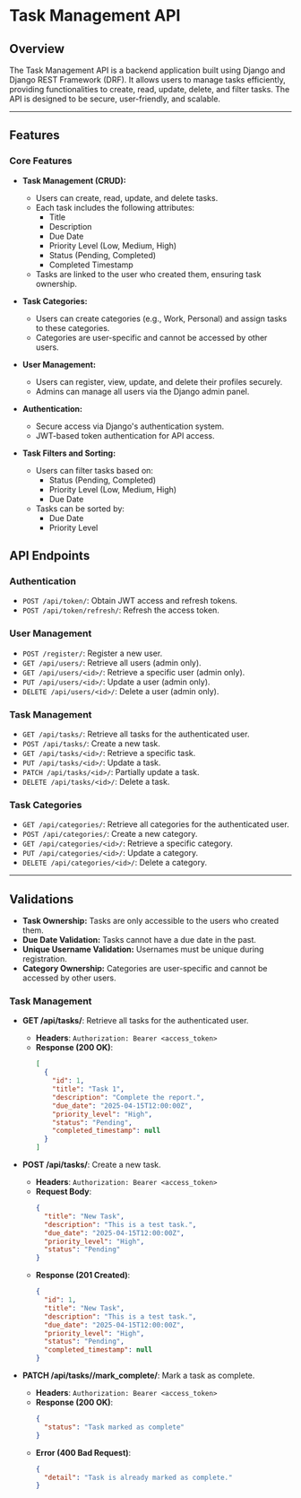 # Task Management API

## Overview
The Task Management API is a backend application built using Django and Django REST Framework (DRF). It allows users to manage tasks efficiently, providing functionalities to create, read, update, delete, and filter tasks. The API is designed to be secure, user-friendly, and scalable.

---

## Features

### **Core Features**
- **Task Management (CRUD):**
  - Users can create, read, update, and delete tasks.
  - Each task includes the following attributes:
    - Title
    - Description
    - Due Date
    - Priority Level (Low, Medium, High)
    - Status (Pending, Completed)
    - Completed Timestamp
  - Tasks are linked to the user who created them, ensuring task ownership.

- **Task Categories:**
  - Users can create categories (e.g., Work, Personal) and assign tasks to these categories.
  - Categories are user-specific and cannot be accessed by other users.

- **User Management:**
  - Users can register, view, update, and delete their profiles securely.
  - Admins can manage all users via the Django admin panel.

- **Authentication:**
  - Secure access via Django's authentication system.
  - JWT-based token authentication for API access.

- **Task Filters and Sorting:**
  - Users can filter tasks based on:
    - Status (Pending, Completed)
    - Priority Level (Low, Medium, High)
    - Due Date
  - Tasks can be sorted by:
    - Due Date
    - Priority Level


## API Endpoints

### **Authentication**
- `POST /api/token/`: Obtain JWT access and refresh tokens.
- `POST /api/token/refresh/`: Refresh the access token.

### **User Management**
- `POST /register/`: Register a new user.
- `GET /api/users/`: Retrieve all users (admin only).
- `GET /api/users/<id>/`: Retrieve a specific user (admin only).
- `PUT /api/users/<id>/`: Update a user (admin only).
- `DELETE /api/users/<id>/`: Delete a user (admin only).

### **Task Management**
- `GET /api/tasks/`: Retrieve all tasks for the authenticated user.
- `POST /api/tasks/`: Create a new task.
- `GET /api/tasks/<id>/`: Retrieve a specific task.
- `PUT /api/tasks/<id>/`: Update a task.
- `PATCH /api/tasks/<id>/`: Partially update a task.
- `DELETE /api/tasks/<id>/`: Delete a task.

### **Task Categories**
- `GET /api/categories/`: Retrieve all categories for the authenticated user.
- `POST /api/categories/`: Create a new category.
- `GET /api/categories/<id>/`: Retrieve a specific category.
- `PUT /api/categories/<id>/`: Update a category.
- `DELETE /api/categories/<id>/`: Delete a category.

---

## Validations
- **Task Ownership:** Tasks are only accessible to the users who created them.
- **Due Date Validation:** Tasks cannot have a due date in the past.
- **Unique Username Validation:** Usernames must be unique during registration.
- **Category Ownership:** Categories are user-specific and cannot be accessed by other users.



### **Task Management**
- **GET /api/tasks/**: Retrieve all tasks for the authenticated user.
  - **Headers**: `Authorization: Bearer <access_token>`
  - **Response (200 OK)**:
    ```json
    [
      {
        "id": 1,
        "title": "Task 1",
        "description": "Complete the report.",
        "due_date": "2025-04-15T12:00:00Z",
        "priority_level": "High",
        "status": "Pending",
        "completed_timestamp": null
      }
    ]
    ```
- **POST /api/tasks/**: Create a new task.
  - **Headers**: `Authorization: Bearer <access_token>`
  - **Request Body**:
    ```json
    {
      "title": "New Task",
      "description": "This is a test task.",
      "due_date": "2025-04-15T12:00:00Z",
      "priority_level": "High",
      "status": "Pending"
    }
    ```
  - **Response (201 Created)**:
    ```json
    {
      "id": 1,
      "title": "New Task",
      "description": "This is a test task.",
      "due_date": "2025-04-15T12:00:00Z",
      "priority_level": "High",
      "status": "Pending",
      "completed_timestamp": null
    }
    ```

- **PATCH /api/tasks/<id>/mark_complete/**: Mark a task as complete.
  - **Headers**: `Authorization: Bearer <access_token>`
  - **Response (200 OK)**:
    ```json
    {
      "status": "Task marked as complete"
    }
    ```
  - **Error (400 Bad Request)**:
    ```json
    {
      "detail": "Task is already marked as complete."
    }
    ```
